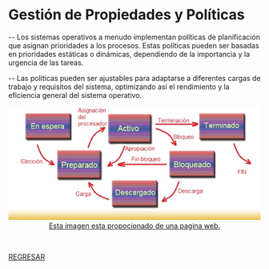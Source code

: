 # Gestión de Propiedades y Políticas

-- Los sistemas operativos a menudo implementan políticas de planificación que asignan prioridades a los procesos. Estas políticas pueden ser basadas en prioridades estáticas o dinámicas, dependiendo de la importancia y la urgencia de las tareas.

-- Las políticas pueden ser ajustables para adaptarse a diferentes cargas de trabajo y requisitos del sistema, optimizando así el rendimiento y la eficiencia general del sistema operativo.

<p align="center">
    <a href="https://ocw.ehu.eus/pluginfile.php/48902/mod_resource/content/13/html/Recursos/P03/Planificacion_procesos.html">
  <img src="./imagenes/terminacion_de_procesos.jpg" alt="Esta imagen esta propocionado de una pagina web">
  <br>
Esta imagen esta propocionado de una pagina web.
</p>
<br>

[REGRESAR](01_introduccion.md)
